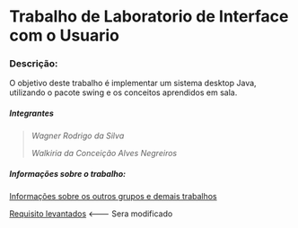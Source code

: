 # Trabalho de Laboratorio de Interface com o Usuario

### Descrição:

O objetivo deste trabalho é implementar um sistema desktop Java, utilizando o pacote swing e os conceitos aprendidos em sala. 

##### Integrantes

> _Wagner Rodrigo da Silva_
>
> _Walkiria da Conceição Alves Negreiros_

##### Informações sobre o trabalho: 

[Informações sobre os outros grupos e demais trabalhos ](https://github.com/wagnerrodrigo/Laboratorio-de-Interface-com-o-Usuario/blob/master/Arquivos/Especifica%C3%A7%C3%B5es_Trabalho_1_2018.pdf)

[Requisito levantados](https://github.com/wagnerrodrigo/Laboratorio-de-Interface-com-o-Usuario/blob/master/Arquivos/Requisitos%20da%20Imobili%C3%A1ria.md) <--- Sera modificado
